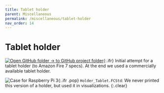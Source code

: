 ```yaml
---
title: Tablet holder
parent: Miscellaneous
permalink: /miscellaneous/tablet-holder
nav_order: 14
---
```


# Tablet holder

[![Open GitHub folder]({{site.baseurl}}/assets/img/GitHub-Mark-32px.png) → to GitHub project folder](https://github.com/reiserlab/Fly-Lab-Gear/tree/main/Miscellaneous/Holder_Tablet){:.ifr}
Initial attempt for a tablet holder (to Amazon Fire 7 specs). At the end we used a commercially available tablet holder.

![Case for Raspberry Pi 3]({{site.baseurl}}/assets/img/Miscellaneous/Holder_Tablet/Holder_Tablet.png){:.ifr .pop}
`Holder_Tablet.FCStd`: We never printed this version of a holder, but used it in visualizations.
{:.clear}
